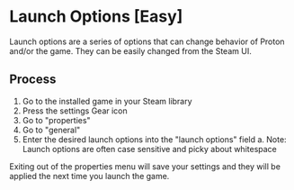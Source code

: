 # Launch Options [Easy]

Launch options are a series of options that can change behavior of Proton and/or the game. They can be easily changed from the Steam UI.

## Process

1. Go to the installed game in your Steam library
2. Press the settings Gear icon
3. Go to "properties"
4. Go to "general"
5. Enter the desired launch options into the "launch options" field
  a. Note: Launch options are often case sensitive and picky about whitespace

Exiting out of the properties menu will save your settings and they will be applied the next time you launch the game.

